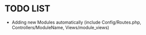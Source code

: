 # TODO LIST

- Adding new Modules automatically (include Config/Routes.php, Controllers/ModuleName, Views/module_views)
